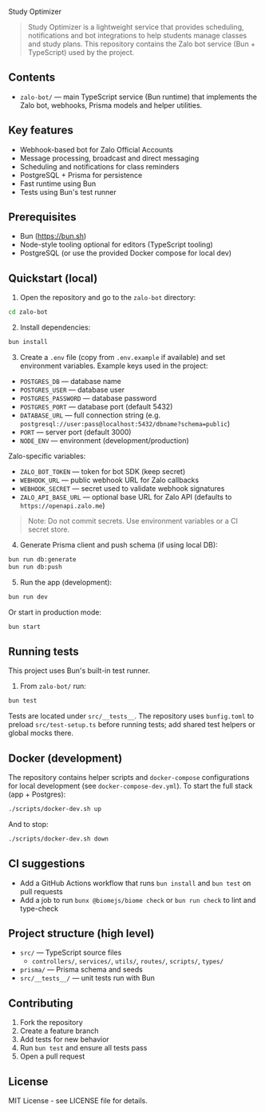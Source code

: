 Study Optimizer

> Study Optimizer is a lightweight service that provides scheduling, notifications and bot integrations to help students manage classes and study plans. This repository contains the Zalo bot service (Bun + TypeScript) used by the project.

## Contents

- `zalo-bot/` — main TypeScript service (Bun runtime) that implements the Zalo bot, webhooks, Prisma models and helper utilities.

## Key features

- Webhook-based bot for Zalo Official Accounts
- Message processing, broadcast and direct messaging
- Scheduling and notifications for class reminders
- PostgreSQL + Prisma for persistence
- Fast runtime using Bun
- Tests using Bun's test runner

## Prerequisites

- Bun (https://bun.sh)
- Node-style tooling optional for editors (TypeScript tooling)
- PostgreSQL (or use the provided Docker compose for local dev)

## Quickstart (local)

1. Open the repository and go to the `zalo-bot` directory:

```bash
cd zalo-bot
```

2. Install dependencies:

```bash
bun install
```

3. Create a `.env` file (copy from `.env.example` if available) and set environment variables. Example keys used in the project:

- `POSTGRES_DB` — database name
- `POSTGRES_USER` — database user
- `POSTGRES_PASSWORD` — database password
- `POSTGRES_PORT` — database port (default 5432)
- `DATABASE_URL` — full connection string (e.g. `postgresql://user:pass@localhost:5432/dbname?schema=public`)
- `PORT` — server port (default 3000)
- `NODE_ENV` — environment (development/production)

Zalo-specific variables:
- `ZALO_BOT_TOKEN` — token for bot SDK (keep secret)
- `WEBHOOK_URL` — public webhook URL for Zalo callbacks
- `WEBHOOK_SECRET` — secret used to validate webhook signatures
- `ZALO_API_BASE_URL` — optional base URL for Zalo API (defaults to `https://openapi.zalo.me`)

> Note: Do not commit secrets. Use environment variables or a CI secret store.

4. Generate Prisma client and push schema (if using local DB):

```bash
bun run db:generate
bun run db:push
```

5. Run the app (development):

```bash
bun run dev
```

Or start in production mode:

```bash
bun start
```

## Running tests

This project uses Bun's built-in test runner.

1. From `zalo-bot/` run:

```bash
bun test
```

Tests are located under `src/__tests__`. The repository uses `bunfig.toml` to preload `src/test-setup.ts` before running tests; add shared test helpers or global mocks there.

## Docker (development)

The repository contains helper scripts and `docker-compose` configurations for local development (see `docker-compose-dev.yml`). To start the full stack (app + Postgres):

```bash
./scripts/docker-dev.sh up
```

And to stop:

```bash
./scripts/docker-dev.sh down
```

## CI suggestions

- Add a GitHub Actions workflow that runs `bun install` and `bun test` on pull requests
- Add a job to run `bunx @biomejs/biome check` or `bun run check` to lint and type-check

## Project structure (high level)

- `src/` — TypeScript source files
  - `controllers/`, `services/`, `utils/`, `routes/`, `scripts/`, `types/`
- `prisma/` — Prisma schema and seeds
- `src/__tests__/` — unit tests run with Bun

## Contributing

1. Fork the repository
2. Create a feature branch
3. Add tests for new behavior
4. Run `bun test` and ensure all tests pass
5. Open a pull request

## License

MIT License - see LICENSE file for details.
